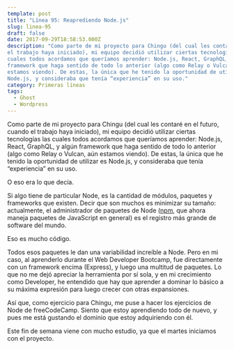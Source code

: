 ```yaml
---
template: post
title: "Línea 95: Reaprediendo Node.js"
slug: linea-95
draft: false
date: 2017-09-29T18:58:53.000Z
description: "Como parte de mi proyecto para Chingu (del cual les contaré en el futuro, cuando
el trabajo haya iniciado), mi equipo decidió utilizar ciertas tecnologías las
cuales todos acordamos que queríamos aprender: Node.js, React, GraphQL, y algún
framework que haga sentido de todo lo anterior (algo como Relay o Vulcan, aún
estamos viendo). De estas, la única que he tenido la oportunidad de utilizar es
Node.js, y consideraba que tenía “experiencia” en su uso."
category: Primeras líneas
tags:
  - Ghost
  - Wordpress
---
```

Como parte de mi proyecto para Chingu (del cual les contaré en el futuro, cuando el trabajo haya iniciado), mi equipo decidió utilizar ciertas tecnologías las cuales todos acordamos que queríamos aprender: Node.js, React, GraphQL, y algún framework que haga sentido de todo lo anterior (algo como Relay o Vulcan, aún estamos viendo). De estas, la única que he tenido la oportunidad de utilizar es Node.js, y consideraba que tenía “experiencia” en su uso.

 O eso era lo que decía.

 Si algo tiene de particular Node, es la cantidad de módulos, paquetes y frameworks que existen. Decir que son muchos es minimizar su tamaño: actualmente, el administrador de paquetes de Node ([npm](https://www.npmjs.com/), que ahora maneja paquetes de JavaScript en general) es el registro más grande de software del mundo.

 Eso es mucho código.

 Todos esos paquetes le dan una variabilidad increíble a Node. Pero en mi caso, al aprenderlo durante el Web Developer Bootcamp, fue directamente con un framework encima (Express), y luego una multitud de paquetes. Lo que no me dejó apreciar la herramienta por sí sola, y en mi crecimiento como Developer, he entendido que hay que aprender a dominar lo básico a su máxima expresión para luego crecer con otras expansiones.

 Así que, como ejercicio para Chingu, me puse a hacer los ejercicios de Node de freeCodeCamp. Siento que estoy aprendiendo todo de nuevo, y pues me está gustando el dominio que estoy adquiriendo con él.

 Este fin de semana viene con mucho estudio, ya que el martes iniciamos con el proyecto.

 